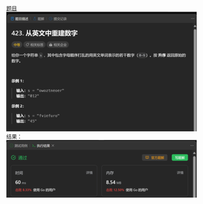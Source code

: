 [题目](https://leetcode.cn/problems/reconstruct-original-digits-from-english/)
![pic](img.png)
结果：
![pic](result.png)